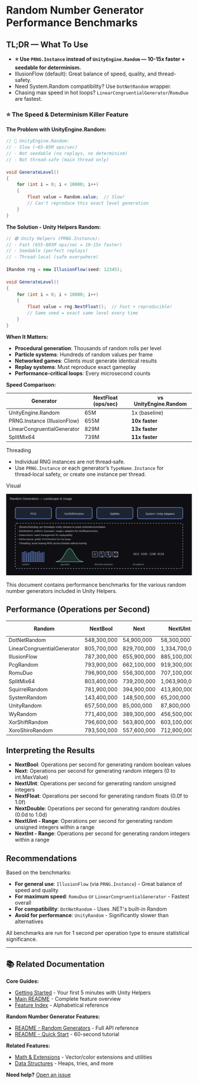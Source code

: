 # Random Number Generator Performance Benchmarks

## TL;DR — What To Use

- **⭐ Use `PRNG.Instance` instead of `UnityEngine.Random` — 10-15x faster + seedable for determinism.**
- IllusionFlow (default): Great balance of speed, quality, and thread-safety.
- Need System.Random compatibility? Use `DotNetRandom` wrapper.
- Chasing max speed in hot loops? `LinearCongruentialGenerator`/`RomuDuo` are fastest.

### ⭐ The Speed & Determinism Killer Feature

**The Problem with UnityEngine.Random:**

```csharp
// 🔴 UnityEngine.Random:
// - Slow (~65-85M ops/sec)
// - Not seedable (no replays, no determinism)
// - Not thread-safe (main thread only)

void GenerateLevel()
{
    for (int i = 0; i < 10000; i++)
    {
        float value = Random.value;  // Slow!
        // Can't reproduce this exact level generation
    }
}
```

**The Solution - Unity Helpers Random:**

```csharp
// 🟢 Unity Helpers (PRNG.Instance):
// - Fast (655-885M ops/sec = 10-15x faster)
// - Seedable (perfect replays)
// - Thread-local (safe everywhere)

IRandom rng = new IllusionFlow(seed: 12345);

void GenerateLevel()
{
    for (int i = 0; i < 10000; i++)
    {
        float value = rng.NextFloat();  // Fast + reproducible!
        // Same seed = exact same level every time
    }
}
```

**When It Matters:**
- **Procedural generation**: Thousands of random rolls per level
- **Particle systems**: Hundreds of random values per frame
- **Networked games**: Clients must generate identical results
- **Replay systems**: Must reproduce exact gameplay
- **Performance-critical loops**: Every microsecond counts

**Speed Comparison:**

| Generator | NextFloat (ops/sec) | vs UnityEngine.Random |
|-----------|---------------------|-----------------------|
| UnityEngine.Random | 65M | 1x (baseline) |
| PRNG.Instance (IllusionFlow) | 655M | **10x faster** |
| LinearCongruentialGenerator | 829M | **13x faster** |
| SplitMix64 | 739M | **11x faster** |

Threading
- Individual RNG instances are not thread‑safe.
- Use `PRNG.Instance` or each generator’s `TypeName.Instance` for thread‑local safety, or create one instance per thread.

Visual

![Random Generators](Docs/Images/random_generators.svg)

This document contains performance benchmarks for the various random number generators included in Unity Helpers.

## Performance (Operations per Second)

<!-- RANDOM_BENCHMARKS_START -->
| Random | NextBool | Next | NextUInt | NextFloat | NextDouble | NextUint - Range | NextInt - Range |
| ------ | -------- | ---- | -------- | --------- | ---------- | ---------------- | --------------- |
| DotNetRandom | 548,300,000 | 54,900,000 | 58,300,000 | 48,000,000 | 28,100,000 |54,800,000 |54,100,000 |
| LinearCongruentialGenerator | 805,700,000 | 829,700,000 | 1,334,700,000 | 212,300,000 | 411,000,000 |558,500,000 |503,400,000 |
| IllusionFlow | 787,300,000 | 655,900,000 | 885,100,000 | 203,500,000 | 309,000,000 |442,200,000 |392,100,000 |
| PcgRandom | 793,900,000 | 662,100,000 | 919,300,000 | 211,700,000 | 341,200,000 |453,800,000 |407,700,000 |
| RomuDuo | 796,900,000 | 556,300,000 | 707,100,000 | 189,500,000 | 254,800,000 |423,300,000 |390,900,000 |
| SplitMix64 | 803,400,000 | 739,200,000 | 1,063,900,000 | 212,600,000 | 381,300,000 |485,700,000 |439,400,000 |
| SquirrelRandom | 781,900,000 | 394,900,000 | 413,800,000 | 198,000,000 | 203,400,000 |365,900,000 |311,700,000 |
| SystemRandom | 143,400,000 | 148,500,000 | 65,200,000 | 131,400,000 | 137,200,000 |59,000,000 |60,000,000 |
| UnityRandom | 657,500,000 | 85,000,000 | 87,800,000 | 65,200,000 | 41,500,000 |81,500,000 |82,200,000 |
| WyRandom | 771,400,000 | 389,300,000 | 456,500,000 | 183,500,000 | 194,200,000 |297,000,000 |282,100,000 |
| XorShiftRandom | 796,600,000 | 563,800,000 | 603,100,000 | 212,800,000 | 286,800,000 |481,000,000 |392,200,000 |
| XoroShiroRandom | 793,500,000 | 557,600,000 | 712,900,000 | 190,200,000 | 244,000,000 |428,100,000 |379,800,000 |
<!-- RANDOM_BENCHMARKS_END -->

## Interpreting the Results

- **NextBool**: Operations per second for generating random boolean values
- **Next**: Operations per second for generating random integers (0 to int.MaxValue)
- **NextUInt**: Operations per second for generating random unsigned integers
- **NextFloat**: Operations per second for generating random floats (0.0f to 1.0f)
- **NextDouble**: Operations per second for generating random doubles (0.0d to 1.0d)
- **NextUint - Range**: Operations per second for generating random unsigned integers within a range
- **NextInt - Range**: Operations per second for generating random integers within a range

## Recommendations

Based on the benchmarks:

- **For general use**: `IllusionFlow` (via `PRNG.Instance`) - Great balance of speed and quality
- **For maximum speed**: `RomuDuo` or `LinearCongruentialGenerator` - Fastest overall
- **For compatibility**: `DotNetRandom` - Uses .NET's built-in Random
- **Avoid for performance**: `UnityRandom` - Significantly slower than alternatives

All benchmarks are run for 1 second per operation type to ensure statistical significance.

---

## 📚 Related Documentation

**Core Guides:**
- [Getting Started](GETTING_STARTED.md) - Your first 5 minutes with Unity Helpers
- [Main README](README.md) - Complete feature overview
- [Feature Index](INDEX.md) - Alphabetical reference

**Random Number Generator Features:**
- [README - Random Generators](README.md#random-number-generators) - Full API reference
- [README - Quick Start](README.md#random-number-generation) - 60-second tutorial

**Related Features:**
- [Math & Extensions](MATH_AND_EXTENSIONS.md) - Vector/color extensions and utilities
- [Data Structures](DATA_STRUCTURES.md) - Heaps, tries, and more

**Need help?** [Open an issue](https://github.com/wallstop/unity-helpers/issues)
